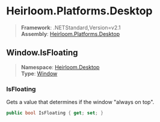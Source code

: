 # Heirloom.Platforms.Desktop

> **Framework**: .NETStandard,Version=v2.1  
> **Assembly**: [Heirloom.Platforms.Desktop][0]  

## Window.IsFloating

> **Namespace**: [Heirloom.Desktop][0]  
> **Type**: [Window][1]  

### IsFloating

Gets a value that determines if the window "always on top".

```cs
public bool IsFloating { get; set; }
```

[0]: ../../../Heirloom.Platforms.Desktop.md
[1]: ../Window.md

